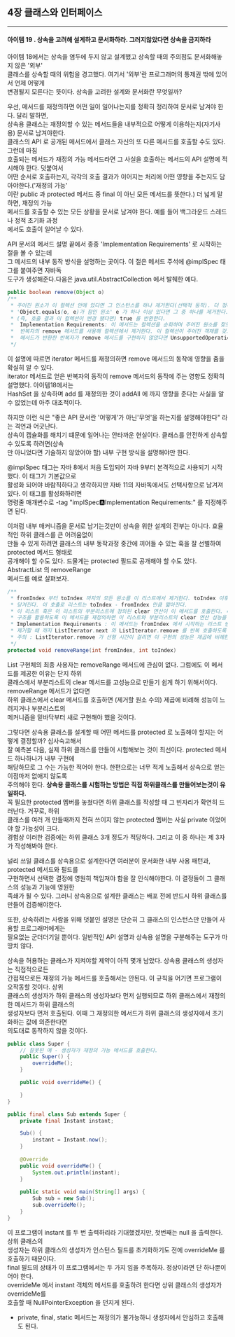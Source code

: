 ## 4장 클래스와 인터페이스

------------------

#### 아이템 19 . 상속을 고려해 설계하고 문서화하라. 그러지않았다면 상속을 금지하라

아이템 18에서는 상속을 염두에 두지 않고 설계했고 상속할 때의 주의점도 문서화해놓지 않은 '외부'<br/>
클래스를 상속할 때의 위험을 경고했다. 여기서 '외부'란 프로그래머의 통제권 밖에 있어서 언제 어떻게<br/>
변경될지 모른다는 뜻이다. 상속을 고려한 설계와 문서화란 무엇일까?

우선, 메서드를 재정의하면 어떤 일이 일어나는지를 정확히 정리하여 문서로 남겨야 한다. 달리 말하면,<br/>
상속용 클래스는 재정의할 수 있는 메서드들을 내부적으로 어떻게 이용하는지(자기사용) 문서로 남겨야한다.<br/>
클래스의 API 로 공개된 메서드에서 클래스 자신의 또 다른 메서드를 호출할 수도 있다. 그런데 마침<br/>
호출되는 메서드가 재정의 가능 메서드라면 그 사실을 호출하는 메서드의 API 설명에 적시해야 한다. 덧붙여서<br/>
어떤 순서로 호출하는지, 각각의 호출 결과가 이어지는 처리에 어떤 영향을 주는지도 담아야한다.('재정의 가능'<br/>
이란 public 과 protected 메서드 중 final 이 아닌 모든 메서드를 뜻한다.) 더 넓게 말하면, 재정의 가능<br/>
메서드를 호출할 수 있는 모든 상황을 문서로 남겨야 한다. 예를 들어 백그라운드 스레드나 정적 초기화 과정<br/>
에서도 호출이 일어날 수 있다.

API 문서의 메서드 설명 끝에서 종종 'Implementation Requirements' 로 시작하는 절을 볼 수 있는데<br/>
그 메서드의 내부 동작 방식을 설명하는 곳이다. 이 절은 메서드 주석에 @implSpec 태그를 붙여주면 자바독<br/>
도구가 생성해준다.다음은 java.util.AbstractCollection 에서 발췌한 예다.

```java
public boolean remove(Object o)
/**
 * 주어진 원소가 이 컬렉션 안에 있다면 그 인스턴스를 하나 제거한다(선택적 동작). 더 정확히 말하면, 이 컬렉션 안에 
 * 'Object.equals(o, e)가 참인 원소' e 가 하나 이상 있다면 그 중 하나를 제거한다. 주어진 원소가 컬렉션 안에 있었다면
 * (즉, 호출 결과 이 컬렉션이 변경 됐다면) true 를 반환한다.
 *  Implementation Requirements: 이 메서드는 컬렉션을 순회하며 주어진 원소를 찾도록 구현되었다. 주어진 원소를 찾으면
 *  반복자의 remove 메서드를 사용해 컬렉션에서 제거한다. 이 컬렉션이 주어진 객체를 갖고 있으나, 이 컬렉션의 iterator
 *  메서드가 반환한 반복자가 remove 메서드를 구현하지 않았다면 UnsupportedOperationException 을 던지니 주의하자.
 */
```
이 설명에 따르면 iterator 메서드를 재정의하면 remove 메서드의 동작에 영향을 줌을 확실히 알 수 있다. <br/>
iterator 메서드로 얻은 반복자의 동작이 remove 메서드의 동작에 주는 영향도 정확히 설명했다. 아이템18에서는<br/>
HashSet 을 상속하며 add 를 재정의한 것이 addAll 에 까지 영향을 준다는 사실을 알 수 없었는데 아주 대조적이다.

하지만 이런 식은 "좋은 API 문서란 '어떻게'가 아닌'무엇'을 하는지를 설명해야한다" 라는 격언과 어긋난다.<br/>
상속이 캡슐화를 해치기 떄문에 일어나는 안타까운 현실이다. 클래스를 안전하게 상속할 수 있도록 하려면(상속<br/>
만 아니었다면 기술하지 않았어야 할) 내부 구현 방식을 설명해야만 한다.

@implSpec 태그는 자바 8에서 처음 도입되어 자바 9부터 본격적으로 사용되기 시작했다. 이 태그가 기본값으로<br/>
활성화 되어야 바람직하다고 생각하지만 자바 11의 자바독에서도 선택사항으로 남겨져 있다. 이 태그를 활성화하려면<br/>
명령줄 매개변수로 -tag "implSpec:a:Implementation Requirements:" 를 지정해주면 된다.

이처럼 내부 매커니즘을 문서로 남기는것만이 상속을 위한 설계의 전부는 아니다. 효율적인 하위 클래스를 큰 어려움없이<br/>
만들 수 있게 하려면 클래스의 내부 동작과정 중간에 끼어들 수 있는 훅을 잘 선별하여 protected 메서드 형태로<br/>
공개해야 할 수도 있다. 드물게는 protected 필드로 공개해야 할 수도 있다. AbstractList 의 removeRange<br/>
메서드를 예로 살펴보자.
```java
/**
 * fromIndex 부터 toIndex 까지의 모든 원소를 이 리스트에서 제거한다. toIndex 이후의 원소들은 앞으로
 * 당겨진다. 이 호출로 리스트는 toIndex - fromIndex 만큼 짧아진다.
 * 이 리스트 혹은 이 리스트의 부분리스트에 정의된 clear 연산이 이 메서드를 호출한다. 리스트 구현의 내부
 * 구조를 활용하도록 이 메서드를 재정의하면 이 리스트와 부분리스트의 clear 연산 성능을 크게 개선할 수 있다.
 * Implementation Requirements : 이 메서드는 fromIndex 에서 시작하는 리스트 반복자를 얻어 모든 원소를
 * 제거할 때 까지 ListIterator.next 와 ListIterator.remove 를 반복 호출하도록 구현되었다.
 * 주의 : ListIterator.remove 가 선형 시간이 걸리면 이 구현의 성능은 제곱에 비례한다.
 */
protected void removeRange(int fromIndex, int toIndex)
```
List 구현체의 최종 사용자는 removeRange 메서드에 관심이 없다. 그럼에도 이 메서드를 제공한 이유는 단지 하위<br/>
클래스에서 부분리스트의 clear 메서드를 고성능으로 만들기 쉽게 하기 위해서이다. removeRange 메서드가 없다면<br/>
하위 클래스에서 clear 메서드를 호출하면 (제거할 원소 수의) 제곱에 비례해 성능이 느려지거나 부분리스트의<br/>
메커니즘을 밑바닥부터 새로 구현해야 했을 것이다.

그렇다면 상속용 클래스를 설계할 때 어떤 메서드를 protected 로 노출해야 할지는 어떻게 결정할까? 심사숙고해서<br/>
잘 예측본 다음, 실제 하위 클래스를 만들어 시험해보는 것이 최선이다. protected 메서드 하나하나가 내부 구현에<br/>
해당하므로 그 수는 가능한 적어야 한다. 한편으로는 너무 적게 노출해서 상속으로 얻는 이점마저 없애지 않도록<br/>
주의해야 한다. <strong>상속용 클래스를 시험하는 방법은 직접 하위클래스를 만들어보는것이 유일하다.</strong><br/>
꼭 필요한 protected 멤버를 놓쳤다면 하위 클래스를 작성할 때 그 빈자리가 확연히 드러난다. 거꾸로, 하위<br/>
클래스를 여러 개 만들때까지 전혀 쓰이지 않는 protected 멤버는 사실 private 이었어야 할 가능성이 크다.<br/>
경험상 이러한 검증에는 하위 클래스 3개 정도가 적당하다. 그리고 이 중 하나는 제 3자가 작성해봐야 한다.<br/>

널리 쓰일 클래스를 상속용으로 설계한다면 여러분이 문서화한 내부 사용 패턴과, protected 메서드와 필드를<br/>
구현하면서 선택한 결정에 영원히 책임져야 함을 잘 인식해야한다. 이 결정들이 그 클래스의 성능과 기능에 영원한<br/>
족쇄가 될 수 있다. 그러니 상속용으로 설계한 클래스는 배포 전에 반드시 하위 클래스를 만들어 검증해야한다.<br/>

또한, 상속하려는 사람을 위해 덧붙인 설명은 단순히 그 클래스의 인스턴스만 만들어 사용할 프로그래머에게는<br/>
필요없는 군더더기일 뿐이다. 일반적인 API 설명과 상속용 설명을 구분해주는 도구가 마땅치 않다.

상속을 허용하는 클래스가 지켜야할 제약이 아직 몇개 남았다. 상속용 클래스의 생성자는 직접적으로든<br/>
간접적으로든 재정의 가능 메서드를 호출해서는 안된다. 이 규칙을 어기면 프로그램이 오작동할 것이다. 상위<br/>
클래스의 생성자가 하위 클래스의 생성자보다 먼저 실행되므로 하위 클래스에서 재정의한 메서드가 하위 클래스의<br/>
 생성자보다 먼저 호출된다. 이때 그 재정의한 메서드가 하위 클래스의 생성자에서 초기화하는 값에 의존한다면<br/>
의도대로 동작하지 않을 것이다.

```java
public class Super {
    // 잘못된 예 - 생성자가 재정의 가능 메서드를 호출한다.
    public Super() {
        overrideMe();
    }

    public void overrideMe() {

    }
}

public final class Sub extends Super {
    private final Instant instant;

    Sub() {
        instant = Instant.now();
    }
    
    @Override
    public void overrideMe() {
        System.out.println(instant);
    }
    
    public static void main(String[] args) {
        Sub sub = new Sub();
        sub.overrideMe();
    }
}
```
이 프로그램이 instant 를 두 번 출력하리라 기대했겠지만, 첫번째는 null 을 출력한다. 상위 클래스의<br/>
생성자는 하위 클래스의 생성자가 인스턴스 필드를 초기화하기도 전에 overrideMe 를 호출하기 때문이다.<br/>
final 필드의 상태가 이 프로그램에서는 두 가지 임을 주목하자. 정상이라면 단 하나뿐이어야 한다.<br/>
overrideMe 에서 instant 객체의 메서드를 호출하려 한다면 상위 클래스의 생성자가 overrideMe를<br/>
호출할 때 NullPointerException 을 던지게 된다.
- private, final, static 메서드는 재정의가 불가능하니 생성자에서 안심하고 호출해도 된다.